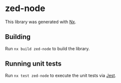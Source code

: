 # zed-node

This library was generated with [Nx](https://nx.dev).

## Building

Run `nx build zed-node` to build the library.

## Running unit tests

Run `nx test zed-node` to execute the unit tests via [Jest](https://jestjs.io).
